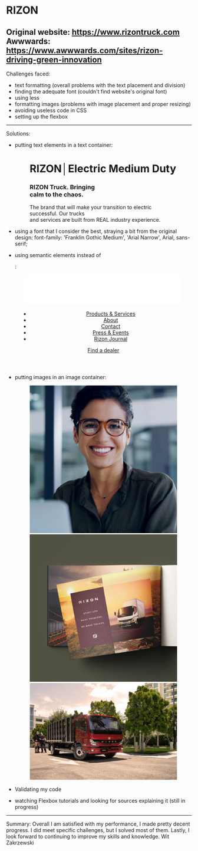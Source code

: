 # RIZON
Original website: https://www.rizontruck.com
Awwwards: https://www.awwwards.com/sites/rizon-driving-green-innovation
-----------------------------------------------------
Challenges faced:
- text formatting (overall problems with the text placement and division)
- finding the adequate font (couldn't find website's original font)
- using less <div> 
- formatting images (problems with image placement and proper resizing)
- avoiding useless code in CSS
- setting up the flexbox
-----------------------------------------------------
Solutions: 
- putting text elements in a text container:

   <figure class="text-container">
        <h1>RIZON│Electric Medium Duty</h1>
        <h3>
            RIZON Truck. Bringing <br>
            calm to the chaos.
        </h3>
        <p>
            The brand that will make your transition to electric successful. Our trucks <br> 
            and services are built from REAL industry experience.
        </p>
    </figure>
    
- using a font that I consider the best, straying a bit from the original design:
  font-family: 'Franklin Gothic Medium', 'Arial Narrow', Arial, sans-serif;

- using semantic elements instead of <div>:

  <header>
    <nav class="navbar">
        <img src="images/logo-white.png" alt="Logo">
        <menu class="nav-links">
            <li><a href="#">Products & Services</a></li>
            <li><a href="#">About</a></li>
            <li><a href="#">Contact</a></li>
            <li><a href="#">Press & Events</a></li>
            <li><a href="#">Rizon Journal</a></li>
        </menu>
        <figure class="location">
            <a href="#">Find a dealer</a>
        </figure>
    </nav>
</header>

- putting images in an image container:

    <figure class="image-container2">
        <img src="images/contact.jpg" alt="">
        <img src="images/brochure.jpg" alt="">
        <img src="images/truck.jpg" alt="">
    </figure>
    
- Validating my code
- watching Flexbox tutorials and looking for sources explaining it (still in progress)
-----------------------------------------------------
Summary:
Overall I am satisfied with my performance, I made pretty decent progress. I did meet specific challenges, but I solved most of them. Lastly, I look forward to continuing to improve my skills and knowledge.
Wit Zakrzewski
